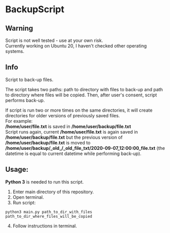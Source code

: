 # BackupScript
## Warning
Script is not well tested - use at your own risk.  
Currently working on Ubuntu 20, I haven't checked other operating systems.
## Info
Script to back-up files.

The script takes two paths: path to directory with files to back-up and path to directory where files will be copied. Then, after user's consent, script performs back-up.

If script is run two or more times on the same directories, it will create directories for older versions of previously saved files.  
For example:  
**/home/user/file.txt** is saved in **/home/user/backup/file.txt**  
Script runs again, current **/home/user/file.txt** is again saved in **/home/user/backup/file.txt** but the previous version of **/home/user/backup/file.txt** is moved to **/home/user/backup/\_old\_/_old_file_txt/2020-09-07_12:00:00_file.txt** (the datetime is equal to current datetime while performing back-up).



## Usage:
**Python 3** is needed to run this script.
1. Enter main directory of this repository.
2. Open terminal.
3. Run script: 
```
python3 main.py path_to_dir_with_files path_to_dir_where_files_will_be_copied
```
4. Follow instructions in terminal.
